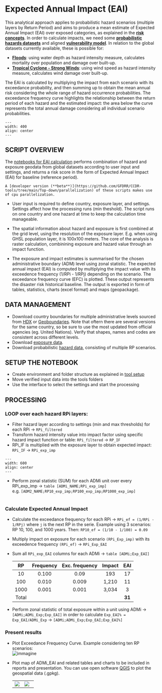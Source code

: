 # Expected Annual Impact (EAI) 

This analytical approach applies to probabilistic hazard scenarios (multiple layers by Return Period) and aims to produce a mean estimate of Expected Annual Impact (EAI) over exposed categories, as explained in the [**risk concepts**](intro-risk.md).
In order to calculate impacts, we need some [**probabilistic hazards datasets**](intro-hazard.md) and aligned [**vulnerability model**](intro-vulnerability.md). In relation to the global datasets currently available, these is possible for:

- **[Floods](https://github.com/GFDRR/CCDR-tools/blob/main/Top-down/notebooks/Flood.ipynb)**: using water depth as hazard intensity measure, calculates mortality over population and damage over built-up.
- **[Tropical Cyclone - Strong Winds](https://github.com/GFDRR/CCDR-tools/blob/main/Top-down/notebooks/Tropical_cyclones.ipynb)**: using wind speed as hazard intensity measure, calculates wind damage over built-up.

The EAI is calculated by multiplying the impact from each scenario with its exceedance probability, and then summing up to obtain the mean annual risk considering the whole range of hazard occurrence probabilities. The exceedance frequency curve highlights the relationship between the return period of each hazard and the estimated impact: the area below the curve represents the total annual damage considering all individual scenario probabilities.

```{figure} images/EAI.png
---
width: 400
align: center
---
```

## SCRIPT OVERVIEW

The [notebooks for EAI calculation](run-baseline) performs combination of hazard and exposure geodata from global datasets according to user input and settings, and returns a risk score in the form of Expected Annual Impact (EAI) for baseline (reference period).

```{note}
A [developer version (**beta**)](https://github.com/GFDRR/CCDR-tools/tree/main/Top-down/parallelization) of these scripts makes use of cpu parallelization.
```

- User input is required to define country, exposure layer, and settings. Settings affect how the processing runs (min theshold). The script runs on one country and one hazard at time to keep the calculation time manageable.

- The spatial information about hazard and exposure is first combined at the grid level, using the resolution of the exposure layer. E.g. when using GHSL population layer, it is 100x100 meters. The core of the analysis is raster calculation, combinining exposure and hazard value through an impact function.

- The exposure and impact estimates is summarised for the chosen administrative boundary (ADM) level using zonal statistic. The expected annual impact (EAI) is computed by multiplying the impact value with its exceedence frequency (1/RPi - 1/RPj) depending on the scenario. The exceedance frequency curve (EFC) is plotted. These output represents the disaster risk historical baseline. The output is exported in form of tables, statistics, charts (excel format) and maps (geopackage).

## DATA MANAGEMENT

- Download country boundaries for multiple administrative levels sourced from [HDX](https://data.humdata.org/dataset) or [Geoboundaries](https://www.geoboundaries.org). Note that oftern there are several versions for the same country, so be sure to use the most updated from official agencies (eg. United Nations). Verify that shapes, names and codes are consistent across different levels.
- Download [exposure data](global-exposure.md).
- Download probabilistic [hazard data](global-hazard.md), consisting of multiple RP scenarios.

## SETUP THE NOTEBOOK

- Create environment and folder structure as explained in [tool setup](tool-setup.md)
- Move verified input data into the tools folders
- Use the interface to select the settings and start the processing

## PROCESSING

### LOOP over each hazard RPi layers:
  - Filter hazard layer according to settings (min and max thresholds) for each RPi -> `RPi_filtered`
  - Transform hazard intensity value into impact factor using specific hazard impact function or table: `RPi_filtered` -> `RP_IF`
  - RPi_IF is multiplied with the exposure layer to obtain expected impact: `RPi_IF` -> `RPi_exp_imp`

```{figure} images/raster_calc.jpg
---
width: 600
align: center
---
```
  - Perform zonal statistic (SUM) for each ADMi unit over every RPi_exp_imp -> `table [ADMi_NAME;RPi_exp_imp]`
    <br> e.g. `[ADM2_NAME;RP10_exp_imp;RP100_exp_imp;RP1000_exp_imp]`<br><br>

### Calculate Expected Annual Impact
  - Calculate the exceedance frequency for each RPi -> `RPi_ef = (1/RPi - 1/RPj)` where `j` is the next RP in the serie.
    Example using 3 scenarios: RP 10, 100, and 1000 years. Then: `RP10_ef = (1/10 - 1/100) = 0.09`
  - Multiply impact on exposure for each scenario `(RPi_Exp_imp)` with its exceedence frequency `(RPi_ef)` -> `RPi_Exp_EAI`
  - Sum all `RPi_exp_EAI` columns for each ADMi -> `table [ADMi;Exp_EAI]`

	| RP | Frequency | Exc. frequency | Impact | EAI |
	|:---:|:---:|:---:|:---:|:---:|
	| 10 | 0.100 | 0.09 | 193 | 17 |
	| 100 | 0.010 | 0.009 | 1,210 | 11 |
	| 1000 | 0.001 | 0.001 | 3,034 | 3 |
	| Total |   |   |   | **31** |
  
  - Perform zonal statistic of total exposure within a unit using ADMi -> `[ADMi;ADMi_Exp;Exp_EAI]` in order to calculate `Exp_EAI% = Exp_EAI/ADMi_Exp` -> `[ADMi;ADMi_Exp;Exp_EAI;Exp_EAI%]`

### Present results

- Plot Exceedance Frequency Curve. Example considering ten RP scenarios:<br>
    ![immagine](https://user-images.githubusercontent.com/44863827/201049813-008d5fbc-3195-4289-ba18-34a126fe434e.png)

- Plot map of ADMi_EAI and related tables and charts to be included in reports and presentation. You can use open software [QGIS](https://www.qgis.org/en/site/forusers/download.html) to plot the geospatial data (.gpkg).

  <div align=center>
  <table><tr><td width="45%"><img src="https://user-images.githubusercontent.com/44863827/201054765-5a1ce2c9-0bde-4e98-80ce-ee30ccefc4e2.png"></td>
	  <td><img src="https://user-images.githubusercontent.com/44863827/201055152-28482f07-7215-4b09-b3c2-397381d516af.png"></td></tr></table>
  </div>